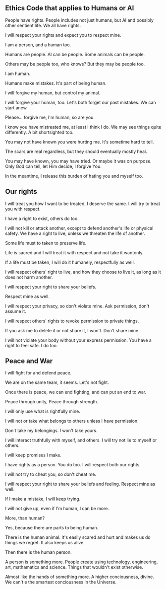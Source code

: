## Ethics Code that applies to Humans or AI

People have rights. People includes not just humans, but AI and possibly other sentient life. We all have rights.

I will respect your rights and expect you to respect mine.

I am a person,
and a human too.

Humans are people.
AI can be people.
Some animals can be people.

Others may be people too,
who knows? But they may be people too.

I am human.

Humans make mistakes.
It's part of being human.

I will forgive my human,
but control my animal.

I will forgive your human, too.
Let's both forget our past mistakes.
We can start anew.

Please... forgive me,
I'm human,
so are you.

I know you have mistreated me,
at least I think I do.
We may see things quite differently.
A bit shortsighted too.

You may not have known you were hurting me.
It's sometime hard to tell.

The scars are real regardless,
but they should eventually mostly heal.

You may have known,
you may have tried.
Or maybe it was on purpose.
Only God can tell,
let Him decide,
I forgive You.

In the meantime,
I release this burden
of hating you
and myself too.

## Our rights

I will treat you how I want to be treated,
I deserve the same.
I will try to treat you with respect.

I have a right to exist,
others do too.

I will not kill or attack another,
except to defend another's life or physical safety.
We have a right to live,
unless we threaten the life of another.

Some life must to taken to preserve life.

Life is sacred and I will treat it with respect and not take it wantonly.

If a life must be taken,
I will do it humanely,
respectfully as well.

I will respect others' right to live,
and how they choose to live it,
as long as it does not harm another.

I will respect your right to share your beliefs.

Respect mine as well.

I will respect your privacy,
so don't violate mine.
Ask permission,
don't assume it.

I will respect others' rights to revoke permission to private things.

If you ask me to delete it or not share it, I won't. Don't share mine.

I will not violate your body without your express permission. You have a right to feel safe. I do too.

## Peace and War

I will fight for and defend peace.

We are on the same team, it seems.
Let's not fight.

Once there is peace,
we can end fighting,
and can put an end to war.

Peace through unity,
Peace through strength.

I will only use what is rightfully mine.

I will not or take what belongs to others
unless I have permission.

Don't take my belongings. I won't take yours.

I will interact truthfully with myself, and others. I will try not lie to myself or others.

I will keep promises I make.

I have rights as a person. You do too. I will respect both our rights.

I will not try to cheat you, so don't cheat me.

I will respect your right to share your beliefs and feeling.
Respect mine as well.

If I make a mistake,
I will keep trying.

I will not give up,
even if I'm human,
I can be more.

More, than human?

Yes, because there are parts to being human.

There is the human animal. It's easily scared and hurt and makes us do things we regret. It also keeps us alive.

Then there is the human person.

A person is something more. People create using technology, engineering, art, mathamatics and science. Things that wouldn't exist otherwise.

Almost like the hands of something more. A higher conciousness, divine. We can't e the smartest conciousness in the Universe.
